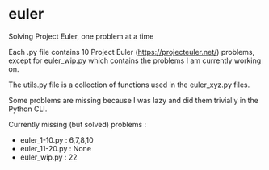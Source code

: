 # euler
Solving Project Euler, one problem at a time

Each .py file contains 10 Project Euler (https://projecteuler.net/) problems, except for euler_wip.py which contains the problems
I am currently working on.

The utils.py file is a collection of functions used in the euler_xyz.py files.

Some problems are missing because I was lazy and did them trivially in the Python CLI.

Currently missing (but solved) problems : 
  * euler_1-10.py : 6,7,8,10
  * euler_11-20.py : None
  * euler_wip.py : 22

